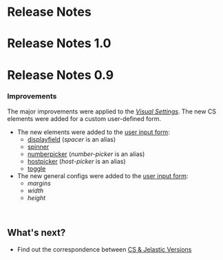 # Release Notes

# Release Notes 1.0

# Release Notes 0.9

### Improvements                 

The major improvements were applied to the <a href="/creating-manifest/visual-settings/" target="blank"><em>Visual Settings</em></a>. The new CS elements were added for a custom user-defined form.                       

- The new elements were added to the <a href="/creating-manifest/visual-settings/" target="blank">user input form</a>:               
    - <a href="/creating-manifest/visual-settings/#displayfield" target="blank">displayfield</a> (*spacer* is an alias)                   
    - <a href="/creating-manifest/visual-settings/#spinner" target="blank">spinner</a>               
    - <a href="/creating-manifest/visual-settings/#numberpicker" target="blank">numberpicker</a> (*number-picker* is an alias)                    
    - <a href="/creating-manifest/visual-settings/#hostpicker" target="blank">hostpicker</a> (*host-picker* is an alias)                
    - <a href="/creating-manifest/visual-settings/#toggle" target="blank">toggle</a>                      
- The new general configs were added to the <a href="/creating-manifest/visual-settings/" target="blank">user input form</a>:                                   
    - *margins*
    - *width*
    - *height*

<br>
<h2> What's next?</h2>    

- Find out the correspondence between <a href="/jelastic-cs-correspondence/" target="_blank">CS & Jelastic Versions</a>             